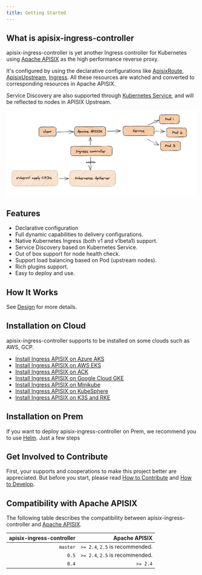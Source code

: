 ```yaml
---
title: Getting Started
---
```


<!--
#
# Licensed to the Apache Software Foundation (ASF) under one or more
# contributor license agreements.  See the NOTICE file distributed with
# this work for additional information regarding copyright ownership.
# The ASF licenses this file to You under the Apache License, Version 2.0
# (the "License"); you may not use this file except in compliance with
# the License.  You may obtain a copy of the License at
#
#     http://www.apache.org/licenses/LICENSE-2.0
#
# Unless required by applicable law or agreed to in writing, software
# distributed under the License is distributed on an "AS IS" BASIS,
# WITHOUT WARRANTIES OR CONDITIONS OF ANY KIND, either express or implied.
# See the License for the specific language governing permissions and
# limitations under the License.
#
-->

## What is apisix-ingress-controller

apisix-ingress-controller is yet another Ingress controller for Kubernetes using [Apache APISIX](https://apisix.apache.org) as the high performance reverse proxy.

It's configured by using the declarative configurations like [ApisixRoute](./concepts/apisix_route.md), [ApisixUpstream](./concepts/apisix_upstream.md), [Ingress](https://kubernetes.io/docs/concepts/services-networking/ingress/).
All these resources are watched and converted to corresponding resources in Apache APISIX.

Service Discovery are also supported through [Kubernetes Service](https://kubernetes.io/docs/concepts/services-networking/service/),
and will be reflected to nodes in APISIX Upstream.

![scene](../../assets/images/scene.png)

## Features

* Declarative configuration
* Full dynamic capabilities to delivery configurations.
* Native Kubernetes Ingress (both v1 and v1beta1) support.
* Service Discovery based on Kubernetes Service.
* Out of box support for node health check.
* Support load balancing based on Pod (upstream nodes).
* Rich plugins support.
* Easy to deploy and use.

## How It Works

See [Design](./design.md) for more details.

## Installation on Cloud

apisix-ingress-controller supports to be installed on some clouds such as AWS, GCP.

* [Install Ingress APISIX on Azure AKS](https://apisix.apache.org/docs/ingress-controller/deployments/azure)
* [Install Ingress APISIX on AWS EKS](https://apisix.apache.org/docs/ingress-controller/deployments/aws)
* [Install Ingress APISIX on ACK](https://apisix.apache.org/docs/ingress-controller/deployments/ack)
* [Install Ingress APISIX on Google Cloud GKE](https://apisix.apache.org/docs/ingress-controller/deployments/gke)
* [Install Ingress APISIX on Minikube](https://apisix.apache.org/docs/ingress-controller/deployments/minikube)
* [Install Ingress APISIX on KubeSphere](https://apisix.apache.org/docs/ingress-controller/deployments/kubesphere)
* [Install Ingress APISIX on K3S and RKE](https://apisix.apache.org/docs/ingress-controller/deployments/k3s-rke)

## Installation on Prem

If you want to deploy apisix-ingress-controller on Prem, we recommend you to use [Helm](https://helm.sh/). Just a few steps

## Get Involved to Contribute

First, your supports and cooperations to make this project better are appreciated.
But before you start, please read [How to Contribute](./contribute.md) and [How to Develop](./development.md).

## Compatibility with Apache APISIX

The following table describes the compatibility between apisix-ingress-controller and
[Apache APISIX](https://apisix.apache.org).

| apisix-ingress-controller | Apache APISIX |
| ----:| ---:|
| `master` | `>= 2.4`, `2.5` is recommended. |
| `0.5` | `>= 2.4`, `2.5` is recommended. |
| `0.4` |`>= 2.4`|
